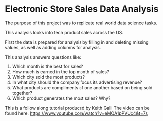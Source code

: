 # Electronic Store Sales Data Analysis 

The purpose of this project was to replicate real world data science tasks.

This analysis looks into tech product sales across the US. 

First the data is prepared for analysis by filling in and deleting missing values,
as well as adding columns for analysis. 

This analysis answers questions like:
  1) Which month is the best for sales?
  2) How much is earned in the top month of sales?
  3) Which city sold the most products?
  4) In what city should the company focus its advertising revenue?
  5) What products are compliments of one another based on being sold together?
  6) Which product generates the most sales? Why?

This is a follow along tutorial produced by Keith Galli
The video can be found here. https://www.youtube.com/watch?v=eMOA1pPVUc4&t=7s
